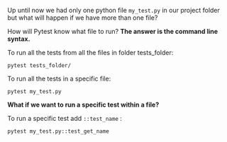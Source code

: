 Up until now we had only one python file `my_test.py` in our project folder but what will happen if we have more than one file?

How will Pytest know what file to run? **The answer is the command line syntax.**


To run all the tests from all the files in folder tests_folder:
```console
pytest tests_folder/ 
```

To run all the tests in a specific file:
```console
pytest my_test.py 
```

**What if we want to run a specific test within a file?**


To run a specific test add `::test_name` :
```console
pytest my_test.py::test_get_name 
```
